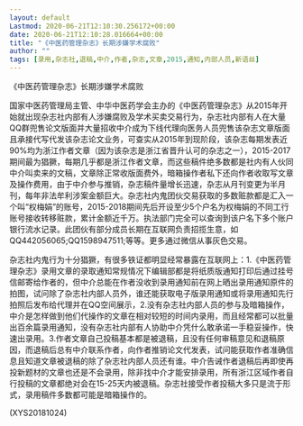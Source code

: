 ```yaml
---
layout: default
Lastmod: 2020-06-21T12:10:30.256172+00:00
date: 2020-06-21T12:10:28.016664+00:00
title: "《中医药管理杂志》长期涉嫌学术腐败"
author: ""
tags: [录用,杂志社,退稿,中介,作者,杂志,文章,2015,通知,内部人员,新语丝]
---
```


《中医药管理杂志》长期涉嫌学术腐败

国家中医药管理局主管、中华中医药学会主办的《中医药管理杂志》从2015年开始就出现杂志社内部有人涉嫌腐败及学术买卖交易行为，杂志社内部有人在大量QQ群兜售论文版面并大量招收中介成为下线代理向医务人员兜售该杂志文章版面且承接代写代发该杂志论文业务，可查实从2015年到现阶段，该杂志每期发表近90%均为浙江作者文章（因为该杂志是浙江省晋升认可的杂志之一），2015-2017期间最为猖獗，每期几乎都是浙江作者文章，而这些稿件绝多数都是社内有人伙同中介叫卖来的文稿，文章除正常收版面费外，暗箱操作者私下还向作者收取写文章及操作费用，由于中介参与推销，杂志稿件量增长迅速，杂志从月刊变更为半月刊，每年非法牟利涉案金额巨大。杂志社内鬼团伙交易获取的多数赃款都是汇入一个叫“权梅娟”的账号，2015-2018期间先后开设至少5个户名为权梅娟的不同工行账号接收转移赃款，累计金额近千万。执法部门完全可以查询到该户名下多个账户银行流水记录。此团伙有部分成员长期在互联网负责招揽生意，如QQ442056065;QQ1598947511;等等。更多通过微信从事灰色交易。

杂志社内鬼行为十分猖獗，有很多铁证都明显经常暴露在互联网上：1.《中医药管理杂志》录用文章的录取通知常规情况下编辑部都是将纸质版通知打印后通过挂号信邮寄给作者的，但中介总能在作者没收到录用通知前在网上晒出录用通知原件的拍图，试问除了杂志社内部人员外，谁还能获取电子版录用通知或将录用通知先行拍照后发布给代理并在QQ空间展示，2.没有杂志社内部人员的参与及暗箱操作，中介是怎样做到他们代操作的文章在相对较短的时间内录用，而且经常都可以批量出百余篇录用通知，没有杂志社内部有人协助中介凭什么敢承诺一手稳妥操作，快速出录用。3.作者文章自己投稿基本都是被退稿，且没有任何审稿意见和退稿原因，而退稿后总有中介联系作者，向作者推销论文代发表，试问能获取作者准确信息且知道文章被退稿的除了杂志社内部人员还有谁。中介告诫作者退稿后再即使再投新题材的文章也还是不会录用，除非找中介才能安排录用，所有浙江区域作者自行投稿的文章都绝对会在15-25天内被退稿。杂志社接受作者投稿大多只是流于形式，录用稿件多数都可能是暗箱操作的。

(XYS20181024)

